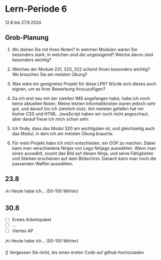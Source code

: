 # Lern-Periode 6

12.8 bis 27.9.2024

## Grob-Planung

1. Wo stehen Sie mit Ihren Noten? In welchen Modulen waren Sie besonders stark; in welchen sind die ungenügend? Welche davon sind besonders wichtig?
2. Welches der Module 231, 320, 322 scheint Ihnen besonders wichtig? Wo brauchen Sie am meisten Übung?
3. Was wäre ein geeignetes Projekt für diese LP6? Würde sich dieses auch eignen, um es Ihrer Bewerbung hinzuzufügen?

1. Da ich erst neu mit der zweiten IMS angefangen habe, habe ich noch keine aktuellen Noten. Meine letzten Informatiknoten waren jedoch sehr gut, und darauf bin ich ziemlich stolz. Am meisten gefallen hat mir bisher CSS und HTML. JavaScript haben wir noch nicht angeschaut, aber darauf freue ich mich schon sehr.
2. Ich finde, dass das Modul 320 am wichtigsten ist, und gleichzeitig auch das Modul, in dem ich am meisten Übung brauche.
3. Für mein Projekt habe ich mich entschieden, ein OOP zu machen. Dabei kann man verschiedene Ninjas von Lego Ninjago auswählen. Wenn man einen auswählt, zoomt das Bild auf diesen Ninja, und seine Fähigkeiten und Stärken erscheinen auf dem Bildschirm. Danach kann man noch die passenden Waffen auswählen.

## 23.8

✍️ Heute habe ich... (50-100 Wörter)

## 30.8

- [ ] Erstes Arbeitspaket
- [ ] ...
- [ ] Viertes AP

✍️ Heute habe ich... (50-100 Wörter)

☝️ Vergessen Sie nicht, bis einen ersten Code auf github hochzuladen

